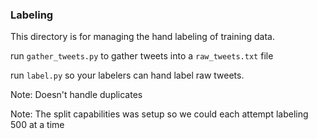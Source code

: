 ### Labeling

This directory is for managing the hand labeling of training data.

run `gather_tweets.py` to gather tweets into a `raw_tweets.txt` file

run `label.py` so your labelers can hand label raw tweets.

Note: Doesn't handle duplicates

Note: The split capabilities was setup so we could each attempt labeling 500 at a time

